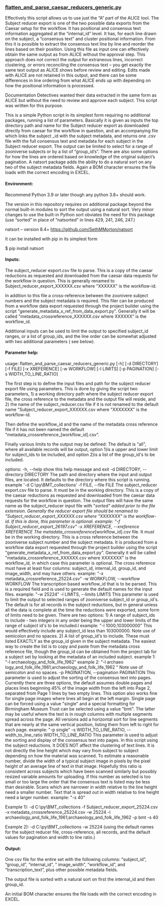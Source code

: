###  [flatten_and_parse_caesar_reducers_generic.py](https://github.com/PmasonFF/Zooniverse-data-digging/blob/master/Line%20Transcription%20and%20ALICE/flatten_and_parse_caesar_reducers_generic.py)

Effectively this script allows us to use just the “A” part of the ALICE tool.  The Subject reducer export is one of the two possible data exports from the Caesar setup for the workflow.  It has positional and consensus text information aggregated at the “internal_id” level.  It has, for each line drawn on the subject, a “consensus text” and cluster positional information.  From this it is possible to extract the consensus text line by line and reorder the lines based on their position.  Using this file as input one can effectively obtain the same output as from ALICE without the approval step.   This approach does not correct the output for extraneous lines, incorrect clustering, or errors reconciling the consensus text – you get exactly the same text output as ALICE  shows before review and editing.  Edits made with ALICE are not retained in this output, and there can be some differences in line ordering from what ALICE ends up with depending on how the positional information is processed.
 
Documentation Detectives  wanted their data extracted in the same form as ALICE but without the need to review and approve each subject.  This script was written for this purpose.

This is a simple Python script in its simplest form requiring no additional packages, running a list of parameters. Basically it is given as inputs the top directory path and name for the Subject reducer export as downloaded directly from caesar for the workflow in question, and an accompanying file which links the subject _id with the subject metadata, and returns one .csv file with the full consensus text and metadata for each subject in the Subject reducer export.  The output can be limited to select for a range of zooniverse subjects or by a list of “group_id’s”.  There are also some options for how the lines are ordered based on knowledge of the original subject’s pagination.  A natsort package adds the ability to do a natural sort on any two of the subject metadata fields.  Again a BOM character ensures the file loads with the correct encoding in EXCEL. 

#### Environment:

Recommend Python 3.9 or later though any python 3.8+ should work.

The version in this repository requires on additional package beyond the normal built-in modules to sort the output using a natural sort.  Very minor changes to use the built-in Python sort obviates the need for this package (use “sorted” in place of “natsorted” in lines 429, 241, 246, 247.)

natsort – version 8.4+   https://github.com/SethMMorton/natsort

It can be installed with pip in its simplest form

$ pip install natsort
 

#### Inputs:

The subject_reducer export.csv file to parse. This is a copy of the caesar reductions as requested and downloaded from the caesar data requests for the workflow in question. This is generally renamed to Subject_reducer_export_XXXXXX.csv where "XXXXXX" is the workflow-id.

 In addition to this file a cross-reference between the zoonivere subject numbers and the subject metadata is required. This filer can be produced from a workflow data export requested through the project builder using the script "generate_metadata_x_ref_from_data_export.py".  Generally it will be called "metadata_crossreference_XXXXXX.csv where XXXXXX" is the workflow_id.

Additional inputs can be used to limit the output to specified subject_id ranges, or a list of group_ids, and the line order can be somewhat adjusted with two additional parameters ( see below).   

#### Parameter help:

usage: flatten_and_parse_caesar_reducers_generic.py [-h] [-d DIRECTORY]
                                                    [-f FILE] [-x XREFERENCE]
                                                    [-w WORKFLOW] [-l LIMITS]
                                                    [-p PAGINATION]
                                                    [-s WIDTH_TO_LINE_RATIO]

The first step is to define the input files and path for the subject 
reducer export file using parameters. This is done by giving the 
script two parameters, 1) a working directory path where the subject 
reducer export file, the cross reference to the metadata and the 
output file will reside, and 2) the name of the subject_reducer.csv 
file if it is not renamed to the default name 
"Subject_reducer_export_XXXXXX.csv where "XXXXXXX" is the workflow-id. 

Then define the workflow_id and the name of the metadata cross reference 
file if it has not been named the default 
"metadata_crossreference_[workflow_id].csv".

Finally various limits to the output may be defined:  The default is 
"all", where all available records will be output, option 1)is a upper 
and lower limit for subject_ids to be included, and option 2)is a list 
of the group_id's to be included. 

options:
  -h, --help            show this help message and exit
  -d DIRECTORY, --directory DIRECTORY
                        The path and directory where the input and output
                        files, are located. It defaults to the directory where
                        this script is running. example '-d
                        C:\py\BMT_collections'
  -f FILE, --file FILE  The subject_reducer export.csv file to parse. It must
                        be in the working directory. This is a copy of the
                        caesar reductions as requested and downloaded from the
                        caesar data requests for the workflow in question. The
                        output files will have the same name as the
                        subject_reducer input file with "_sorted" added prior
                        to the file extension. Generally the reducer export
                        file should be renamed to
                        "Subject_reducer_export_XXXXXX.csv where "XXXXXXX" is
                        the workflow-id. If this is done, this parameter is
                        optional. example: "-f
                        Subject_reducer_export_26197.csv"
  -x XREFERENCE, --xreference XREFERENCE
                        The metadata_crossreference_[workflow_id].csv file. It
                        must be in the working directory. This is a cross
                        reference between the zooniverse subject number and
                        the subject metadata. It is produced from a workflow
                        data export requested through the project builder
                        using the script
                        "generate_metadata_x_ref_from_data_export.py".
                        Generally it will be called
                        "metadata_crossreference_XXXXXX.csv where XXXXXXX" is
                        the workflow_id, in which case this parameter is
                        optional. The cross reference must have at least four
                        columns: subject_id, internal_id, group_id, and
                        image_width, and may have others. example: "-x
                        metadata_crossreference_25224.csv"
  -w WORKFLOW, --workflow WORKFLOW
                        The transcription based workflow_id that is to be
                        parsed. This is a required field and is used to
                        generate the default names for the input files.
                        example: "-w 25224"
  -l LIMITS, --limits LIMITS
                        This parameter is used to limit the output to selected
                        ranges of zooniverse subject_id or group_id's. The
                        default is for all records in the subject reductions,
                        but in general unless all the data is complete at the
                        time the reductions were exported, some form of limits
                        need to be given. There are two options: 1) A range of
                        subject_ids to include - two integers in any order
                        being the upper and lower limits of the range of
                        subject id's to be included.l example: "-l
                        1000;103000000" This would effectively include any
                        subject_id less than 103000000. Note use of semicolon
                        and no spaces. 2) A list of group_id's to include.
                        These must listed EXACTLY as the group_id given in the
                        subject metadata. The easiest way to create the list
                        is to copy and paste from the metadata cross reference
                        file, though the group_id can be obtained from the
                        project lab for a subject set by looking at the
                        metadata of an included subject. example 1: "-l
                        archaeology_and_folk_life_1962" example 2: "-l archaeo
                        logy_and_folk_life_1961;archaeology_and_folk_life_1962
                        " Note use of semicolon and no spaces.
  -p PAGINATION, --pagination PAGINATION
                        This parameter is used to adjust the sorting of the
                        consensus text into pages. Currently there are three
                        options, the default assumes double pages and places
                        lines beginning 45% of the image width from the left
                        into Page 2, separated from Page 1 lines by two empty
                        lines. This option also works fine for single page
                        images where lines all begin at the left margin.
                        Single page can be forced using a value "single" and a
                        special formatting for Birmingham Museum Trust can be
                        selected using a value "bmt". The latter may be useful
                        where the text is in rough columns with multiple
                        segments spread across the page. All versions add a
                        horizontal sort for line segments that are nearly at
                        the same vertical position, listing them from left to
                        right for each page. example: "-p single"
  -s WIDTH_TO_LINE_RATIO, --width_to_line_ratio WIDTH_TO_LINE_RATIO
                        This parameter is used to adjust the sorting and
                        display of the consensus text into pages. In this
                        script using the subject reductions. It DOES NOT
                        affect the clustering of text lines. It is not
                        directly the line height which may vary from subject
                        to subject depending on how the material was scanned.
                        To estimate a reasonable number, divide the width of a
                        typical subject image in pixels by the pixel height of
                        an average line of text in that image. Hopefully this
                        ratio is consistent across subjects which have been
                        scanned similarly but possibly resized variable
                        amounts for uploading. If this number as selected is
                        too small or too large the order that the consensus
                        text is listed may be less than desirable. Scans which
                        are narrower in width relative to the line height need
                        a smaller number. Text that is spread out in width
                        relative to line height need a larger number. example:
                        "-s 40"

Example 1): -d C:\py\BMT_collections -f Subject_reducer_export_25224.csv -x metadata_crossreference_25224.csv -w 25224 -l archaeology_and_folk_life_1961;archaeology_and_folk_life_1962 -p bmt -s 40

Example 2): -d C:\py\BMT_collections -w 25224  (using the default names for the subject reducer file, cross-reference, all records, and the default values for pagination and width to line ratio.)

#### Output:
One csv file for the entire set with the following columns:
“subject_id”, “group_id”, “internal_id”, “ image_width”, “workflow_id”, and “transcription_text”, plus other possible metadata fields.

The output file is sorted with a natural sort on first the internal_id and then group_id.

An initial BOM character ensures the file loads with the correct encoding in EXCEL. 




